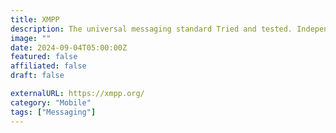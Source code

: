```yaml
---
title: XMPP
description: The universal messaging standard Tried and tested. Independent. Privacy-focused.
image: ""
date: 2024-09-04T05:00:00Z
featured: false
affiliated: false
draft: false

externalURL: https://xmpp.org/
category: "Mobile"
tags: ["Messaging"]
---
```


